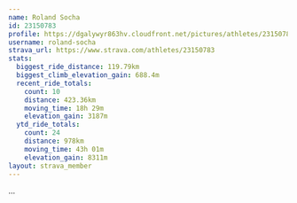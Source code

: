 ```yaml
---
name: Roland Socha
id: 23150783
profile: https://dgalywyr863hv.cloudfront.net/pictures/athletes/23150783/14745672/4/large.jpg
username: roland-socha
strava_url: https://www.strava.com/athletes/23150783
stats:
  biggest_ride_distance: 119.79km
  biggest_climb_elevation_gain: 688.4m
  recent_ride_totals:
    count: 10
    distance: 423.36km
    moving_time: 18h 29m
    elevation_gain: 3187m
  ytd_ride_totals:
    count: 24
    distance: 978km
    moving_time: 43h 01m
    elevation_gain: 8311m
layout: strava_member
--- 
```

...
